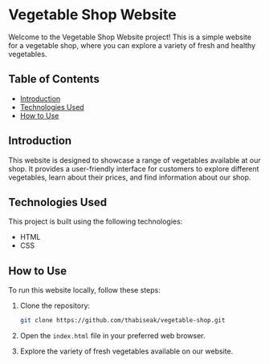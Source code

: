 # Vegetable Shop Website

Welcome to the Vegetable Shop Website project! This is a simple website for a vegetable shop, where you can explore a variety of fresh and healthy vegetables.

## Table of Contents

- [Introduction](#introduction)
- [Technologies Used](#technologies-used)
- [How to Use](#how-to-use)


## Introduction

This website is designed to showcase a range of vegetables available at our shop. It provides a user-friendly interface for customers to explore different vegetables, learn about their prices, and find information about our shop.



## Technologies Used

This project is built using the following technologies:

- HTML
- CSS

## How to Use

To run this website locally, follow these steps:

1. Clone the repository:
   ```bash
   git clone https://github.com/thabiseak/vegetable-shop.git
   ```

2. Open the `index.html` file in your preferred web browser.

3. Explore the variety of fresh vegetables available on our website.


